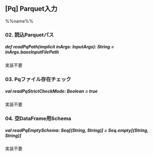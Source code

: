 ## [Pq] Parquet入力

%%name%%
### 02. 読込Parquetパス
##### def readPqPath(implicit inArgs: InputArgs): String = inArgs.baseInputFilePath

実装不要

### 03. Pqファイル存在チェック
##### val readPqStrictCheckMode: Boolean = true

実装不要

### 04. 空DataFrame用Schema
##### val readPqEmptySchema: Seq[(String, String)] = Seq.empty[(String, String)]

実装不要

